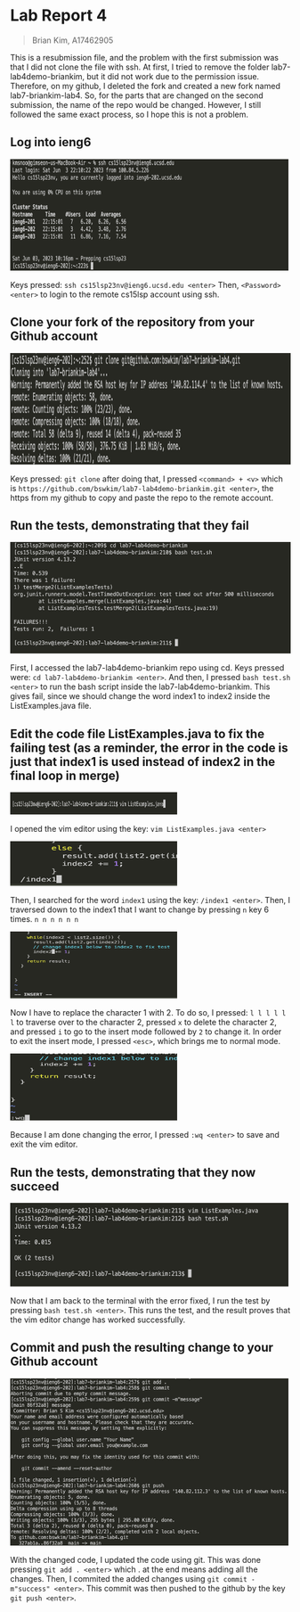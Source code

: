 # Lab Report 4 
> Brian Kim, A17462905

This is a resubmission file, and the problem with the first submission was that I did not clone the file with ssh. At first, I tried to remove the folder lab7-lab4demo-briankim, but it did not work due to the permission issue. Therefore, on my github, I deleted the fork and created a new fork named lab7-briankim-lab4. So, for the parts that are changed on the second submission, the name of the repo would be changed. However, I still followed the same exact process, so I hope this is not a problem. 

## Log into ieng6 

<img src="lab4login2.png" width="500" height="200">

Keys pressed: ```ssh cs15lsp23nv@ieng6.ucsd.edu <enter>``` Then, ```<Password> <enter>``` to login to the remote cs15lsp account using ssh. 

## Clone your fork of the repository from your Github account

<img src="lab4clone2.png" width="700" height="200">

Keys pressed: ```git clone``` after doing that, I pressed ```<command> + <v>``` which is ```https://github.com/bswkim/lab7-lab4demo-briankim.git <enter>```, the https from my github to copy and paste the repo to the remote account. 

## Run the tests, demonstrating that they fail

<img src="lab4fail.png" width="600" height="200">

First, I accessed the lab7-lab4demo-briankim repo using cd. Keys pressed were: ```cd lab7-lab4demo-briankim <enter>```. And then, I pressed ```bash test.sh <enter>``` to run the bash script inside the lab7-lab4demo-briankim. This gives fail, since we should change the word index1 to index2 inside the ListExamples.java file. 

## Edit the code file ListExamples.java to fix the failing test (as a reminder, the error in the code is just that index1 is used instead of index2 in the final loop in merge)

<img src="lab4vimopen.png" width="300" height="40">

I opened the vim editor using the key: ```vim ListExamples.java <enter>```

<img src="lab4search.png" width="300" height="80">

Then, I searched for the word ```index1``` using the key: ```/index1 <enter>```. Then, I traversed down to the index1 that I want to change by pressing ```n``` key 6 times. ```n n n n n n```

<img src="lab4insert.png" width="300" height="120">

Now I have to replace the character 1 with 2. To do so, I pressed: ```l l l l l l``` to traverse over to the character 2, pressed ```x``` to delete the character 2, and pressed ```i``` to go to the insert mode followed by ```2``` to change it. In order to exit the insert mode, I pressed ```<esc>```, which brings me to normal mode. 

<img src="lab4save.png" width="300" height="120">

Because I am done changing the error, I pressed ```:wq <enter>``` to save and exit the vim editor. 

## Run the tests, demonstrating that they now succeed

<img src="lab4run.png" width="500" height="150">

Now that I am back to the terminal with the error fixed, I run the test by pressing ```bash test.sh <enter>```. This runs the test, and the result proves that the vim editor change has worked successfully. 

## Commit and push the resulting change to your Github account

<img src="lab4git2.png" width="500" height="300">

With the changed code, I updated the code using git. This was done pressing ```git add . <enter>``` which . at the end means adding all the changes. Then, I commited the added changes using ```git commit -m"success" <enter>```. This commit was then pushed to the github by the key ```git push <enter>```. 
